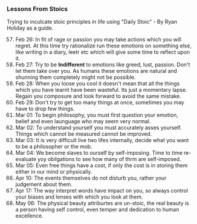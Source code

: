 ### Lessons From Stoics
Trying to inculcate stoic principles in life using "Daily Stoic" - By Ryan Holiday as a guide.

57. Feb 26: In fit of rage or passion you may take actions which you will regret. At this time try rationalize run these emotions on something else, like writing in a diary, leetr etc which will give some time to reflect upon it.
58. Feb 27: Try to be  **Indifferent** to emotions like greed, lust, passion. Don't let them take over you. As humans these emotions are natural and shunning them completely might not be possible. 
59. Feb 28: When you loose you cool it doesn't mean that all the things which you have learnt have been wasteful. Its just a momentary lapse. Regain you composure and look forward to avoid the same mistake.
60. Feb 29: Don't try to get too many things at once, sometimes you may have to drop few things.
61. Mar 01: To begin philosophy, you must first question your emotion, belief and even launguage who may seem very normal.
62. Mar 02: To understand yourself you must accurately asses yourself. Things which cannot be measured cannot be improved.
63. Mar 03: It is very difficult live two lifes internally, decide what you want to be a philosopher or the mob.
64. Mar 04: We become slaves to ourself by self-imposing. Time to time re-evaluate yoy obilgations to see how many of thrm are self-imposed.
65. Mar 05: Even free things have a cost, if only the cost is in storing them either in our mind or physically.
67. Apr 10: The events themselves do not disturb you, rather  your judgement about them.
68. Apr 17: The way interpret words have impact on you, so always control your biases and lenses with which you look at them.
69. May 06: The physical beauty attriburtes are un-stoic, the real beauty is a person having self control, even temper and dedication to human excellence.
